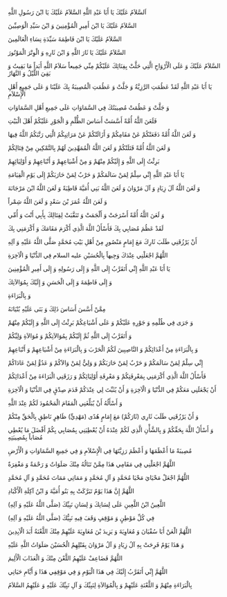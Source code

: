 
اَلسَّلاَمُ عَلَيْكَ يَا أَبَا عَبْدِ اللَّهِ السَّلاَمُ عَلَيْكَ يَا ابْنَ رَسُولِ اللَّهِ

السَّلاَمُ عَلَيْكَ يَا ابْنَ أَمِيرِ الْمُؤْمِنِينَ وَ ابْنَ سَيِّدِ الْوَصِيِّينَ

السَّلاَمُ عَلَيْكَ يَا ابْنَ فَاطِمَةَ سَيِّدَةِ نِسَاءِ الْعَالَمِينَ

السَّلاَمُ عَلَيْكَ يَا ثَارَ اللَّهِ وَ ابْنَ ثَارِهِ وَ الْوِتْرَ الْمَوْتُورَ

السَّلاَمُ عَلَيْكَ وَ عَلَى الْأَرْوَاحِ الَّتِي حَلَّتْ بِفِنَائِكَ عَلَيْكُمْ مِنِّي جَمِيعاً سَلاَمُ اللَّهِ أَبَداً مَا بَقِيتُ وَ بَقِيَ اللَّيْلُ وَ النَّهَارُ

يَا أَبَا عَبْدِ اللَّهِ لَقَدْ عَظُمَتِ الرَّزِيَّةُ وَ جَلَّتْ وَ عَظُمَتِ الْمُصِيبَةُ بِكَ عَلَيْنَا وَ عَلَى جَمِيعِ أَهْلِ الْإِسْلاَمِ

وَ جَلَّتْ وَ عَظُمَتْ مُصِيبَتُكَ فِي السَّمَاوَاتِ عَلَى جَمِيعِ أَهْلِ السَّمَاوَاتِ

فَلَعَنَ اللَّهُ أُمَّةً أَسَّسَتْ أَسَاسَ الظُّلْمِ وَ الْجَوْرِ عَلَيْكُمْ أَهْلَ الْبَيْتِ

وَ لَعَنَ اللَّهُ أُمَّةً دَفَعَتْكُمْ عَنْ مَقَامِكُمْ وَ أَزَالَتْكُمْ عَنْ مَرَاتِبِكُمُ الَّتِي رَتَّبَكُمُ اللَّهُ فِيهَا

وَ لَعَنَ اللَّهُ أُمَّةً قَتَلَتْكُمْ وَ لَعَنَ اللَّهُ الْمُمَهِّدِينَ لَهُمْ بِالتَّمْكِينِ مِنْ قِتَالِكُمْ

بَرِئْتُ إِلَى اللَّهِ وَ إِلَيْكُمْ مِنْهُمْ وَ مِنْ أَشْيَاعِهِمْ وَ أَتْبَاعِهِمْ وَ أَوْلِيَائِهِمْ

يَا أَبَا عَبْدِ اللَّهِ إِنِّي سِلْمٌ لِمَنْ سَالَمَكُمْ وَ حَرْبٌ لِمَنْ حَارَبَكُمْ إِلَى يَوْمِ الْقِيَامَةِ

وَ لَعَنَ اللَّهُ آلَ زِيَادٍ وَ آلَ مَرْوَانَ وَ لَعَنَ اللَّهُ بَنِي أُمَيَّةَ قَاطِبَةً وَ لَعَنَ اللَّهُ ابْنَ مَرْجَانَةَ

وَ لَعَنَ اللَّهُ عُمَرَ بْنَ سَعْدٍ وَ لَعَنَ اللَّهُ شِمْراً

وَ لَعَنَ اللَّهُ أُمَّةً أَسْرَجَتْ وَ أَلْجَمَتْ وَ تَنَقَّبَتْ لِقِتَالِكَ بِأَبِي أَنْتَ وَ أُمِّي

لَقَدْ عَظُمَ مُصَابِي بِكَ فَأَسْأَلُ اللَّهَ الَّذِي أَكْرَمَ مَقَامَكَ وَ أَكْرَمَنِي بِكَ

أَنْ يَرْزُقَنِي طَلَبَ ثَارِكَ مَعَ إِمَامٍ مَنْصُورٍ مِنْ أَهْلِ بَيْتِ مُحَمَّدٍ صَلَّى اللَّهُ عَلَيْهِ وَ آلِهِ

اللَّهُمَّ اجْعَلْنِي عِنْدَكَ وَجِيهاً بِالْحُسَيْنِ عليه السلام فِي الدُّنْيَا وَ الْآخِرَةِ

يَا أَبَا عَبْدِ اللَّهِ إِنِّي أَتَقَرَّبُ إِلَى اللَّهِ وَ إِلَى رَسُولِهِ وَ إِلَى أَمِيرِ الْمُؤْمِنِينَ

وَ إِلَى فَاطِمَةَ وَ إِلَى الْحَسَنِ وَ إِلَيْكَ بِمُوَالاَتِكَ

وَ بِالْبَرَاءَةِ

مِمَّنْ أَسَّسَ أَسَاسَ ذَلِكَ وَ بَنَى عَلَيْهِ بُنْيَانَهُ

وَ جَرَى فِي ظُلْمِهِ وَ جَوْرِهِ عَلَيْكُمْ وَ عَلَى أَشْيَاعِكُمْ بَرِئْتُ إِلَى اللَّهِ وَ إِلَيْكُمْ مِنْهُمْ

وَ أَتَقَرَّبُ إِلَى اللَّهِ ثُمَّ إِلَيْكُمْ بِمُوَالاَتِكُمْ وَ مُوَالاَةِ وَلِيِّكُمْ

وَ بِالْبَرَاءَةِ مِنْ أَعْدَائِكُمْ وَ النَّاصِبِينَ لَكُمُ الْحَرْبَ وَ بِالْبَرَاءَةِ مِنْ أَشْيَاعِهِمْ وَ أَتْبَاعِهِمْ

إِنِّي سِلْمٌ لِمَنْ سَالَمَكُمْ وَ حَرْبٌ لِمَنْ حَارَبَكُمْ وَ وَلِيٌّ لِمَنْ وَالاَكُمْ وَ عَدُوٌّ لِمَنْ عَادَاكُمْ

فَأَسْأَلُ اللَّهَ الَّذِي أَكْرَمَنِي بِمَعْرِفَتِكُمْ وَ مَعْرِفَةِ أَوْلِيَائِكُمْ وَ رَزَقَنِي الْبَرَاءَةَ مِنْ أَعْدَائِكُمْ

أَنْ يَجْعَلَنِي مَعَكُمْ فِي الدُّنْيَا وَ الْآخِرَةِ وَ أَنْ يُثَبِّتَ لِي عِنْدَكُمْ قَدَمَ صِدْقٍ فِي الدُّنْيَا وَ الْآخِرَةِ

وَ أَسْأَلُهُ أَنْ يُبَلِّغَنِي الْمَقَامَ الْمَحْمُودَ لَكُمْ عِنْدَ اللَّهِ

وَ أَنْ يَرْزُقَنِي طَلَبَ ثَارِي (ثَارَكُمْ) مَعَ إِمَامٍ هُدًى (مَهْدِيٍّ) ظَاهِرٍ نَاطِقٍ بِالْحَقِّ مِنْكُمْ

وَ أَسْأَلُ اللَّهَ بِحَقِّكُمْ وَ بِالشَّأْنِ الَّذِي لَكُمْ عِنْدَهُ أَنْ يُعْطِيَنِي بِمُصَابِي بِكُمْ أَفْضَلَ مَا يُعْطِي مُصَاباً بِمُصِيبَتِهِ

مُصِيبَةً مَا أَعْظَمَهَا وَ أَعْظَمَ رَزِيَّتَهَا فِي الْإِسْلاَمِ وَ فِي جَمِيعِ السَّمَاوَاتِ وَ الْأَرْضِ

اللَّهُمَّ اجْعَلْنِي فِي مَقَامِي هَذَا مِمَّنْ تَنَالُهُ مِنْكَ صَلَوَاتٌ وَ رَحْمَةٌ وَ مَغْفِرَةٌ

اللَّهُمَّ اجْعَلْ مَحْيَايَ مَحْيَا مُحَمَّدٍ وَ آلِ مُحَمَّدٍ وَ مَمَاتِي مَمَاتَ مُحَمَّدٍ وَ آلِ مُحَمَّدٍ

اللَّهُمَّ إِنَّ هَذَا يَوْمٌ تَبَرَّكَتْ بِهِ بَنُو أُمَيَّةَ وَ ابْنُ آكِلَةِ الْأَكْبَادِ

اللَّعِينُ ابْنُ اللَّعِينِ عَلَى لِسَانِكَ وَ لِسَانِ نَبِيِّكَ (صَلَّى اللَّهُ عَلَيْهِ وَ آلِهِ)

فِي كُلِّ مَوْطِنٍ وَ مَوْقِفٍ وَقَفَ فِيهِ نَبِيُّكَ (صَلَّى اللَّهُ عَلَيْهِ وَ آلِهِ)

اللَّهُمَّ الْعَنْ أَبَا سُفْيَانَ وَ مُعَاوِيَةَ وَ يَزِيدَ بْنَ مُعَاوِيَةَ عَلَيْهِمْ مِنْكَ اللَّعْنَةُ أَبَدَ الْآبِدِينَ

وَ هَذَا يَوْمٌ فَرِحَتْ بِهِ آلُ زِيَادٍ وَ آلُ مَرْوَانَ بِقَتْلِهِمُ الْحُسَيْنَ صَلَوَاتُ اللَّهِ عَلَيْهِ

اللَّهُمَّ فَضَاعِفْ عَلَيْهِمُ اللَّعْنَ مِنْكَ وَ الْعَذَابَ الْأَلِيمَ

اللَّهُمَّ إِنِّي أَتَقَرَّبُ إِلَيْكَ فِي هَذَا الْيَوْمِ وَ فِي مَوْقِفِي هَذَا وَ أَيَّامِ حَيَاتِي

بِالْبَرَاءَةِ مِنْهُمْ وَ اللَّعْنَةِ عَلَيْهِمْ وَ بِالْمُوَالاَةِ لِنَبِيِّكَ وَ آلِ نَبِيِّكَ عَلَيْهِ وَ عَلَيْهِمُ السَّلاَمُ
